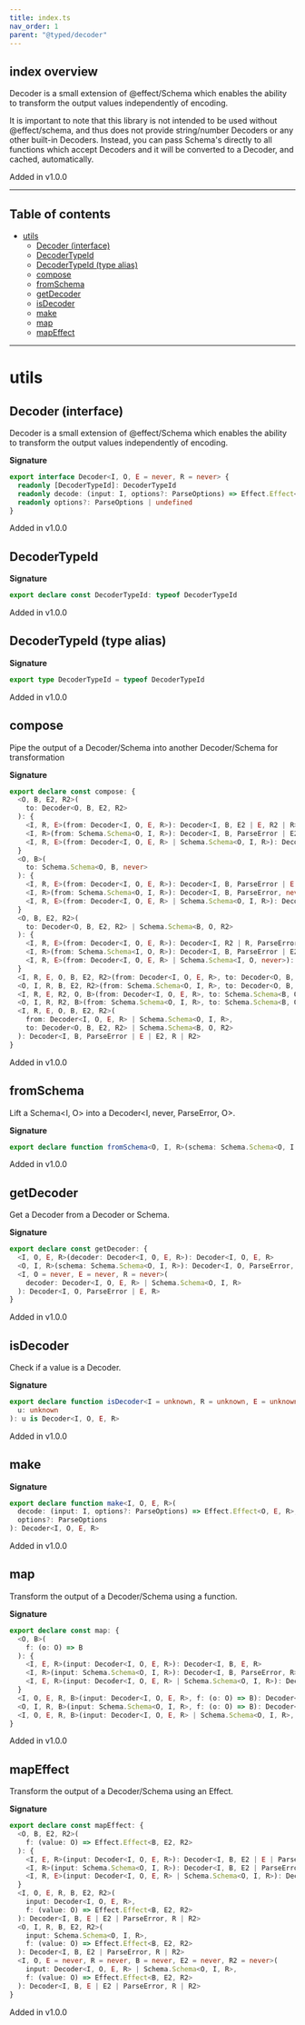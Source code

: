 ```yaml
---
title: index.ts
nav_order: 1
parent: "@typed/decoder"
---
```


## index overview

Decoder is a small extension of @effect/Schema which enables the ability to transform the
output values independently of encoding.

It is important to note that this library is not intended to be used without @effect/schema,
and thus does not provide string/number Decoders or any other built-in Decoders. Instead,
you can pass Schema's directly to all functions which accept Decoders and it will be converted
to a Decoder, and cached, automatically.

Added in v1.0.0

---

<h2 class="text-delta">Table of contents</h2>

- [utils](#utils)
  - [Decoder (interface)](#decoder-interface)
  - [DecoderTypeId](#decodertypeid)
  - [DecoderTypeId (type alias)](#decodertypeid-type-alias)
  - [compose](#compose)
  - [fromSchema](#fromschema)
  - [getDecoder](#getdecoder)
  - [isDecoder](#isdecoder)
  - [make](#make)
  - [map](#map)
  - [mapEffect](#mapeffect)

---

# utils

## Decoder (interface)

Decoder is a small extension of @effect/Schema which enables the ability to transform the
output values independently of encoding.

**Signature**

```ts
export interface Decoder<I, O, E = never, R = never> {
  readonly [DecoderTypeId]: DecoderTypeId
  readonly decode: (input: I, options?: ParseOptions) => Effect.Effect<O, E, R>
  readonly options?: ParseOptions | undefined
}
```

Added in v1.0.0

## DecoderTypeId

**Signature**

```ts
export declare const DecoderTypeId: typeof DecoderTypeId
```

Added in v1.0.0

## DecoderTypeId (type alias)

**Signature**

```ts
export type DecoderTypeId = typeof DecoderTypeId
```

Added in v1.0.0

## compose

Pipe the output of a Decoder/Schema into another Decoder/Schema for transformation

**Signature**

```ts
export declare const compose: {
  <O, B, E2, R2>(
    to: Decoder<O, B, E2, R2>
  ): {
    <I, R, E>(from: Decoder<I, O, E, R>): Decoder<I, B, E2 | E, R2 | R>
    <I, R>(from: Schema.Schema<O, I, R>): Decoder<I, B, ParseError | E2, R>
    <I, R, E>(from: Decoder<I, O, E, R> | Schema.Schema<O, I, R>): Decoder<I, B, ParseError | E2 | E, R2 | R>
  }
  <O, B>(
    to: Schema.Schema<O, B, never>
  ): {
    <I, R, E>(from: Decoder<I, O, E, R>): Decoder<I, B, ParseError | E, R>
    <I, R>(from: Schema.Schema<O, I, R>): Decoder<I, B, ParseError, never>
    <I, R, E>(from: Decoder<I, O, E, R> | Schema.Schema<O, I, R>): Decoder<I, R, ParseError | E, B>
  }
  <O, B, E2, R2>(
    to: Decoder<O, B, E2, R2> | Schema.Schema<B, O, R2>
  ): {
    <I, R, E>(from: Decoder<I, O, E, R>): Decoder<I, R2 | R, ParseError | E2 | E, B>
    <I, R>(from: Schema.Schema<I, O, R>): Decoder<I, B, ParseError | E2, R>
    <I, R, E>(from: Decoder<I, O, E, R> | Schema.Schema<I, O, never>): Decoder<I, R2 | R, ParseError | E2 | E, B>
  }
  <I, R, E, O, B, E2, R2>(from: Decoder<I, O, E, R>, to: Decoder<O, B, E2, R2>): Decoder<I, B, E | E2, R | R2>
  <O, I, R, B, E2, R2>(from: Schema.Schema<O, I, R>, to: Decoder<O, B, E2, R2>): Decoder<I, B, ParseError | E2, R | R2>
  <I, R, E, R2, O, B>(from: Decoder<I, O, E, R>, to: Schema.Schema<B, O, R2>): Decoder<I, B, ParseError | E, R | R2>
  <O, I, R, R2, B>(from: Schema.Schema<O, I, R>, to: Schema.Schema<B, O, R2>): Decoder<I, B, ParseError, R | R2>
  <I, R, E, O, B, E2, R2>(
    from: Decoder<I, O, E, R> | Schema.Schema<O, I, R>,
    to: Decoder<O, B, E2, R2> | Schema.Schema<B, O, R2>
  ): Decoder<I, B, ParseError | E | E2, R | R2>
}
```

Added in v1.0.0

## fromSchema

Lift a Schema<I, O> into a Decoder<I, never, ParseError, O>.

**Signature**

```ts
export declare function fromSchema<O, I, R>(schema: Schema.Schema<O, I, R>): Decoder<I, O, ParseError, R>
```

Added in v1.0.0

## getDecoder

Get a Decoder from a Decoder or Schema.

**Signature**

```ts
export declare const getDecoder: {
  <I, O, E, R>(decoder: Decoder<I, O, E, R>): Decoder<I, O, E, R>
  <O, I, R>(schema: Schema.Schema<O, I, R>): Decoder<I, O, ParseError, R>
  <I, O = never, E = never, R = never>(
    decoder: Decoder<I, O, E, R> | Schema.Schema<O, I, R>
  ): Decoder<I, O, ParseError | E, R>
}
```

Added in v1.0.0

## isDecoder

Check if a value is a Decoder.

**Signature**

```ts
export declare function isDecoder<I = unknown, R = unknown, E = unknown, O = unknown>(
  u: unknown
): u is Decoder<I, O, E, R>
```

Added in v1.0.0

## make

**Signature**

```ts
export declare function make<I, O, E, R>(
  decode: (input: I, options?: ParseOptions) => Effect.Effect<O, E, R>,
  options?: ParseOptions
): Decoder<I, O, E, R>
```

Added in v1.0.0

## map

Transform the output of a Decoder/Schema using a function.

**Signature**

```ts
export declare const map: {
  <O, B>(
    f: (o: O) => B
  ): {
    <I, E, R>(input: Decoder<I, O, E, R>): Decoder<I, B, E, R>
    <I, R>(input: Schema.Schema<O, I, R>): Decoder<I, B, ParseError, R>
    <I, E, R>(input: Decoder<I, O, E, R> | Schema.Schema<O, I, R>): Decoder<I, B, ParseError | E, R>
  }
  <I, O, E, R, B>(input: Decoder<I, O, E, R>, f: (o: O) => B): Decoder<I, B, E, R>
  <O, I, R, B>(input: Schema.Schema<O, I, R>, f: (o: O) => B): Decoder<I, B, ParseError, never>
  <I, O, E, R, B>(input: Decoder<I, O, E, R> | Schema.Schema<O, I, R>, f: (o: O) => B): Decoder<I, B, ParseError | E, R>
}
```

Added in v1.0.0

## mapEffect

Transform the output of a Decoder/Schema using an Effect.

**Signature**

```ts
export declare const mapEffect: {
  <O, B, E2, R2>(
    f: (value: O) => Effect.Effect<B, E2, R2>
  ): {
    <I, E, R>(input: Decoder<I, O, E, R>): Decoder<I, B, E2 | E | ParseError, R2 | R>
    <I, R>(input: Schema.Schema<O, I, R>): Decoder<I, B, E2 | ParseError, R2>
    <I, R, E>(input: Decoder<I, O, E, R> | Schema.Schema<O, I, R>): Decoder<I, B, E2 | ParseError | E, R2 | R>
  }
  <I, O, E, R, B, E2, R2>(
    input: Decoder<I, O, E, R>,
    f: (value: O) => Effect.Effect<B, E2, R2>
  ): Decoder<I, B, E | E2 | ParseError, R | R2>
  <O, I, R, B, E2, R2>(
    input: Schema.Schema<O, I, R>,
    f: (value: O) => Effect.Effect<B, E2, R2>
  ): Decoder<I, B, E2 | ParseError, R | R2>
  <I, O, E = never, R = never, B = never, E2 = never, R2 = never>(
    input: Decoder<I, O, E, R> | Schema.Schema<O, I, R>,
    f: (value: O) => Effect.Effect<B, E2, R2>
  ): Decoder<I, B, E | E2 | ParseError, R | R2>
}
```

Added in v1.0.0

